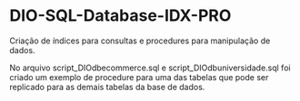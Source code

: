 # DIO-SQL-Database-IDX-PRO
Criação de índices para consultas e procedures para manipulação de dados.

No arquivo script_DIOdbecommerce.sql e script_DIOdbuniversidade.sql foi criado um exemplo de procedure para uma das tabelas que pode ser replicado para as demais tabelas da base de dados.
